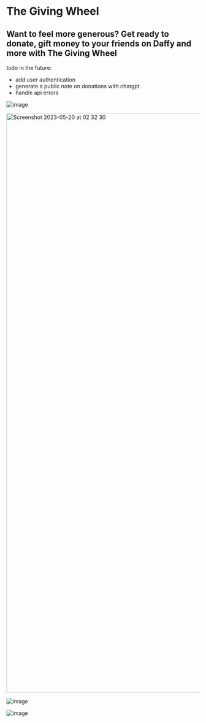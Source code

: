 # The Giving Wheel

## Want to feel more generous? Get ready to donate, gift money to your friends on Daffy and more with The Giving Wheel

todo in the future:
- add user authentication
- generate a public note on donations with chatgpt
- handle api errors

![image](https://github.com/daianaszw/public-api-hack/assets/103959708/d0c9d030-be41-4a3d-9473-8bff6d2a68c4)

<img width="1512" alt="Screenshot 2023-05-20 at 02 32 30" src="https://github.com/daianaszw/public-api-hack/assets/103959708/4c6b95f2-abfa-4137-a65f-10997d505d19">

![image](https://github.com/daianaszw/public-api-hack/assets/103959708/6a0782e3-ca41-4887-bec0-7fee5cb87d91)

![image](https://github.com/daianaszw/public-api-hack/assets/103959708/5063655c-27fb-495b-873d-236314de415e)

